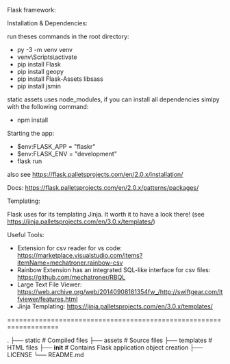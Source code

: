 Flask framework:

Installation & Dependencies:

  run theses commands in the root directory:

  - py -3 -m venv venv
  - venv\Scripts\activate
  - pip install Flask
  - pip install geopy
  - pip install Flask-Assets libsass
  - pip install jsmin 

  static assets uses node_modules, if you can install all 
  dependencies simlpy with the following command:

  - npm install 

Starting the app:

  - $env:FLASK_APP = "flaskr"  
  - $env:FLASK_ENV = "development"
  - flask run

  also see https://flask.palletsprojects.com/en/2.0.x/installation/
 
  Docs: https://flask.palletsprojects.com/en/2.0.x/patterns/packages/

Templating:

  Flask uses for its templating Jinja. It worth it to have a look
  there! (see https://jinja.palletsprojects.com/en/3.0.x/templates/)

Useful Tools: 

  - Extension for csv reader for vs code: https://marketplace.visualstudio.com/items?itemName=mechatroner.rainbow-csv
  - Rainbow Extension has an integrated SQL-like interface for csv files: https://github.com/mechatroner/RBQL
  - Large Text File Viewer: https://web.archive.org/web/20140908181354fw_/http://swiftgear.com/ltfviewer/features.html
  - Jinja Templating: https://jinja.palletsprojects.com/en/3.0.x/templates/

===================================================================

.
├── static                   # Compiled files
├── assets                   # Source files 
├── templates                # HTML files
├── __init__                 # Contains Flask application object creation
├── LICENSE
└── README.md

